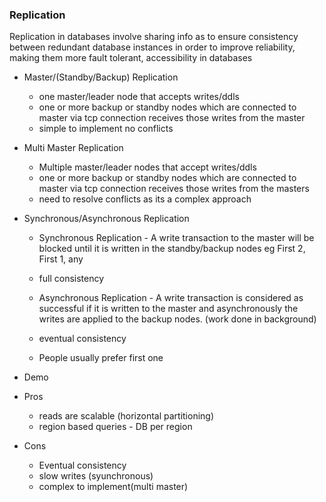 ### Replication

Replication in databases involve sharing info as to ensure consistency between redundant database instances in order to improve reliability, making them more fault tolerant, accessibility in databases

- Master/(Standby/Backup) Replication
    - one master/leader node that accepts writes/ddls
    - one or more backup or standby nodes which are connected to master via tcp connection receives those writes from the master
    - simple to implement no conflicts

- Multi Master Replication
    - Multiple master/leader nodes that accept writes/ddls
    - one or more backup or standby nodes which are connected to master via tcp connection receives those writes from the masters
    - need to resolve conflicts as its a complex approach

- Synchronous/Asynchronous Replication
    - Synchronous Replication - A write transaction to the master will be blocked until it is written in the standby/backup nodes
    eg First 2, First 1, any
    - full consistency

    - Asynchronous Replication - A write transaction is considered as successful if it is written to the master and asynchronously the writes are applied to the backup nodes. (work done in background)
    - eventual consistency

    - People usually prefer first one

- Demo

- Pros
    - reads are scalable (horizontal partitioning)
    - region based queries - DB per region

- Cons
    - Eventual consistency
    - slow writes (syunchronous)
    - complex to implement(multi master)
